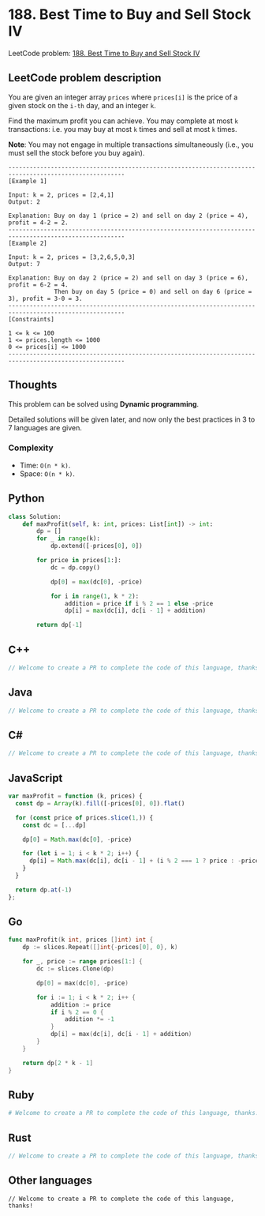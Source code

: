 # 188. Best Time to Buy and Sell Stock IV
LeetCode problem: [188. Best Time to Buy and Sell Stock IV](https://leetcode.com/problems/best-time-to-buy-and-sell-stock-iv/)

## LeetCode problem description
You are given an integer array `prices` where `prices[i]` is the price of a given stock on the `i-th` day, and an integer `k`.

Find the maximum profit you can achieve. You may complete at most `k` transactions: i.e. you may buy at most `k` times and sell at most `k` times.

**Note**: You may not engage in multiple transactions simultaneously (i.e., you must sell the stock before you buy again).
```
-------------------------------------------------------------------------------------------------------
[Example 1]

Input: k = 2, prices = [2,4,1]
Output: 2

Explanation: Buy on day 1 (price = 2) and sell on day 2 (price = 4), profit = 4-2 = 2.
-------------------------------------------------------------------------------------------------------
[Example 2]

Input: k = 2, prices = [3,2,6,5,0,3]
Output: 7

Explanation: Buy on day 2 (price = 2) and sell on day 3 (price = 6), profit = 6-2 = 4.
             Then buy on day 5 (price = 0) and sell on day 6 (price = 3), profit = 3-0 = 3.
-------------------------------------------------------------------------------------------------------
[Constraints]

1 <= k <= 100
1 <= prices.length <= 1000
0 <= prices[i] <= 1000
-------------------------------------------------------------------------------------------------------
```

## Thoughts
This problem can be solved using **Dynamic programming**.

Detailed solutions will be given later, and now only the best practices in 3 to 7 languages are given.

### Complexity
* Time: `O(n * k)`.
* Space: `O(n * k)`.

## Python
```python
class Solution:
    def maxProfit(self, k: int, prices: List[int]) -> int:
        dp = []
        for _ in range(k):
            dp.extend([-prices[0], 0])

        for price in prices[1:]:
            dc = dp.copy()

            dp[0] = max(dc[0], -price)

            for i in range(1, k * 2):
                addition = price if i % 2 == 1 else -price
                dp[i] = max(dc[i], dc[i - 1] + addition)

        return dp[-1]
```

## C++
```cpp
// Welcome to create a PR to complete the code of this language, thanks!
```

## Java
```java
// Welcome to create a PR to complete the code of this language, thanks!
```

## C#
```c#
// Welcome to create a PR to complete the code of this language, thanks!
```

## JavaScript
```javascript
var maxProfit = function (k, prices) {
  const dp = Array(k).fill([-prices[0], 0]).flat()

  for (const price of prices.slice(1,)) {
    const dc = [...dp]

    dp[0] = Math.max(dc[0], -price)

    for (let i = 1; i < k * 2; i++) {
      dp[i] = Math.max(dc[i], dc[i - 1] + (i % 2 === 1 ? price : -price))
    }
  }

  return dp.at(-1)
};
```

## Go
```go
func maxProfit(k int, prices []int) int {
    dp := slices.Repeat([]int{-prices[0], 0}, k)

    for _, price := range prices[1:] {
        dc := slices.Clone(dp)

        dp[0] = max(dc[0], -price)

        for i := 1; i < k * 2; i++ {
            addition := price
            if i % 2 == 0 {
                addition *= -1
            }
            dp[i] = max(dc[i], dc[i - 1] + addition)
        }
    }

    return dp[2 * k - 1]
}
```

## Ruby
```ruby
# Welcome to create a PR to complete the code of this language, thanks!
```

## Rust
```rust
// Welcome to create a PR to complete the code of this language, thanks!
```

## Other languages
```
// Welcome to create a PR to complete the code of this language, thanks!
```
